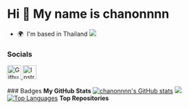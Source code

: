 Hi 👋 My name is chanonnnn
==========================
* 🌍  I'm based in Thailand
<a href="https://www.github.com/chanonnnn" target="_blank" rel="noreferrer"><img
src="https://img.shields.io/github/followers/chanonnnn?logo=github&style=for-the-badge&color=0891b2&labelColor=1c1917" /></a>
### Socials
<p align="left"> <a href="https://www.github.com/chanonnnn" target="_blank" rel="noreferrer"> <picture> <source media="(prefers-color-scheme: dark)" srcset="https://raw.githubusercontent.com/danielcranney/readme-generator/main/public/icons/socials/github-dark.svg" /> <source media="(prefers-color-scheme: light)" srcset="https://raw.githubusercontent.com/danielcranney/readme-generator/main/public/icons/socials/github.svg" /> <img src="https://raw.githubusercontent.com/danielcranney/readme-generator/main/public/icons/socials/github.svg" width="32" height="32" alt="Github" title="Github" /> </picture> </a> <a href="http://www.instagram.com/cha_non__" target="_blank" rel="noreferrer"> <picture> <source media="(prefers-color-scheme: dark)" srcset="https://raw.githubusercontent.com/danielcranney/readme-generator/main/public/icons/socials/instagram-dark.svg" /> <source media="(prefers-color-scheme: light)" srcset="https://raw.githubusercontent.com/danielcranney/readme-generator/main/public/icons/socials/instagram.svg" /> <img src="https://raw.githubusercontent.com/danielcranney/readme-generator/main/public/icons/socials/instagram.svg" width="32" height="32" alt="Instragram" title="Instragram" /> </picture> </a></p>
### Badges
<b>My GitHub Stats</b>
<a href="http://www.github.com/chanonnnn"><img src="https://github-readme-stats.vercel.app/api?username=chanonnnn&show_icons=true&hide=&count_private=true&title_color=0891b2&text_color=ffffff&icon_color=0891b2&bg_color=1c1917&hide_border=true&show_icons=true" alt="chanonnnn's GitHub stats" /></a>
<a href="http://www.github.com/chanonnnn"><img src="https://github-readme-streak-stats.herokuapp.com/?user=chanonnnn&stroke=ffffff&background=1c1917&ring=0891b2&fire=0891b2&currStreakNum=ffffff&currStreakLabel=0891b2&sideNums=ffffff&sideLabels=ffffff&dates=ffffff&hide_border=true" /></a>
<a href="https://github.com/chanonnnn" align="left"><img src="https://github-readme-stats.vercel.app/api/top-langs/?username=chanonnnn&langs_count=10&title_color=0891b2&text_color=ffffff&icon_color=0891b2&bg_color=1c1917&hide_border=true&locale=en&custom_title=Top%20%Languages" alt="Top Languages" /></a>
<b>Top Repositories</b>
<div width="100%" align="center"></div><br /><br /><br /><br /><br /><br /><br />
